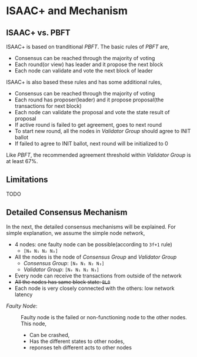 # ISAAC+ and Mechanism

## ISAAC+ vs. PBFT

ISAAC+ is based on tranditional *PBFT*. The basic rules of *PBFT* are,

* Consensus can be reached through the majority of voting
* Each round(or view) has leader and it propose the next block
* Each node can validate and vote the next block of leader

ISAAC+ is also based these rules and has some additional rules,

* Consensus can be reached through the majority of voting
* Each round has proposer(leader) and it propose proposal(the transactions for next block)
* Each node can validate the proposal and vote the state result of proposal
* If active round is failed to get agreement, goes to next round
* To start new round, all the nodes in *Validator Group* should agree to INIT ballot
* If failed to agree to INIT ballot, next round will be initialized to 0

Like *PBFT*, the recommended agreement threshold within *Validator Group* is at least 67%.

## Limitations

TODO

## Detailed Consensus Mechanism

In the next, the detailed consensus mechanisms will be explained. For simple explanation, we assume the simple node network,

* 4 nodes: one faulty node can be possible(according to `3f+1` rule)
    - `[N₀ N₁ N₂ N₃]`
* All the nodes is the node of *Consensus Group* and *Validator Group*
    - *Consensus Group*: `[N₀ N₁ N₂ N₃]`
    - *Validator Group*: `[N₀ N₁ N₂ N₃]`
* Every node can receive the transactions from outside of the network
* ~~All the nodes has same block state: `BL0`~~
* Each node is very closely connected with the others: low network latency

<dl>
  <dt>
  
  *Faulty Node*:
  
  </dt>
  <dd>

Faulty node is the failed or non-functioning node to the other nodes. This node,

* Can be crashed,
* Has the different states to other nodes,
* reponses teh different acts to other nodes
  </dd>
</dl>
